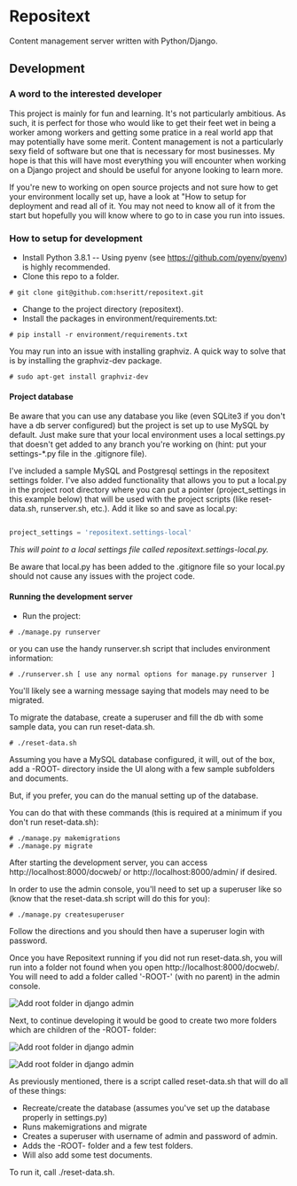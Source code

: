 # Repositext

Content management server written with Python/Django.

## Development

### A word to the interested developer

This project is mainly for fun and learning. It's not particularly ambitious. As such, it is perfect for those who would like to get their feet wet in being a worker among workers and getting some pratice in a real world app that may potentially have some merit. Content management is not a particularly sexy field of software but one that is necessary for most businesses. My hope is that this will have most everything you will encounter when working on a Django project and should be useful for anyone looking to learn more.

If you're new to working on open source projects and not sure how to get your environment locally set up, have a look at "How to setup for deployment and read all of it. You may not need to know all of it from the start but hopefully you will know where to go to in case you run into issues.

### How to setup for development

* Install Python 3.8.1 -- Using pyenv (see https://github.com/pyenv/pyenv) is highly recommended.
* Clone this repo to a folder.

```
# git clone git@github.com:hseritt/repositext.git
```

* Change to the project directory (repositext).
* Install the packages in environment/requirements.txt:

```
# pip install -r environment/requirements.txt
```

You may run into an issue with installing graphviz. A quick way to solve that is by installing the graphviz-dev package.

```
# sudo apt-get install graphviz-dev
```

#### Project database

Be aware that you can use any database you like (even SQLite3 if you don't have a db server configured) but the project is set up to use MySQL by default. Just make sure that your local environment uses a local settings.py that doesn't get added to any branch you're working on (hint: put your settings-\*.py file in the .gitignore file).

I've included a sample MySQL and Postgresql settings in the repositext settings folder. I've also added functionality that allows you to put a local.py in the project root directory where you can put a pointer (project_settings in this example below) that will be used with the project scripts (like reset-data.sh, runserver.sh, etc.). Add it like so and save as local.py:

```python

project_settings = 'repositext.settings-local'

```

*This will point to a local settings file called repositext.settings-local.py.*

Be aware that local.py has been added to the .gitignore file so your local.py should not cause any issues with the project code.

#### Running the development server

* Run the project:

```
# ./manage.py runserver
```

or you can use the handy runserver.sh script that includes environment information:

```
# ./runserver.sh [ use any normal options for manage.py runserver ]
```

You'll likely see a warning message saying that models may need to be migrated.

To migrate the database, create a superuser and fill the db with some sample data, you can run reset-data.sh.

```
# ./reset-data.sh
```

Assuming you have a MySQL database configured, it will, out of the box, add a -ROOT- directory inside the UI along with a few sample subfolders and documents.

But, if you prefer, you can do the manual setting up of the database.

You can do that with these commands (this is required at a minimum if you don't run reset-data.sh):

```
# ./manage.py makemigrations
# ./manage.py migrate
```

After starting the development server, you can access http://localhost:8000/docweb/ or http://localhost:8000/admin/ if desired.

In order to use the admin console, you'll need to set up a superuser like so (know that the reset-data.sh script will do this for you):

```
# ./manage.py createsuperuser
```

Follow the directions and you should then have a superuser login with password.


Once you have Repositext running if you did not run reset-data.sh, you will run into a folder not found when you open http://localhost:8000/docweb/. You will need to add a folder called '-ROOT-' (with no parent) in the admin console.

![Add root folder in django admin](docs/screenshots/add_root_folder.png)

Next, to continue developing it would be good to create two more folders which are children of the -ROOT- folder:

![Add root folder in django admin](docs/screenshots/add_test_folder1.png)

![Add root folder in django admin](docs/screenshots/add_test_folder1.png)

As previously mentioned, there is a script called reset-data.sh that will do all of these things:

* Recreate/create the database (assumes you've set up the database properly in settings.py)
* Runs makemigrations and migrate
* Creates a superuser with username of admin and password of admin.
* Adds the -ROOT- folder and a few test folders.
* Will also add some test documents.

To run it, call ./reset-data.sh.
